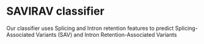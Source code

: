 # SAVIRAV classifier
Our classifier uses Splicing and Intron retention features to predict Splicing-Associated Variants (SAV) and Intron Retention-Associated Variants